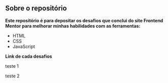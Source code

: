 ## Sobre o repositório

**Este repositório é para depositar os desafios que conclui do site Frontend Mentor para melhorar minhas habilidades com as ferramentas:**

- HTML
- CSS
- JavaScript

**Link de cada desafios**

<div display="flex">
  <p>teste 1</p>
  <p>teste 2</p>
</div>
